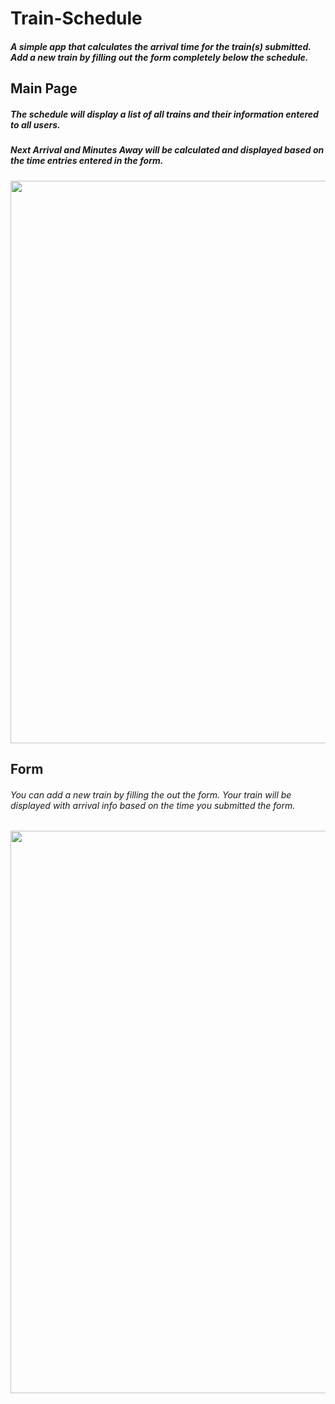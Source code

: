 # Train-Schedule
##### A simple app that calculates the arrival time for the train(s) submitted. Add a new train by filling out the form completely below the schedule.


## Main Page

##### The schedule will display a list of all trains and their information entered to all users.
##### Next Arrival and Minutes Away will be calculated and displayed based on the time entries entered in the form.


<img width = 900 src = "">

## Form

###### You can add a new train by filling the out the form. Your train will be displayed with arrival info based on the time you submitted the form.

<img width = 900 src = "">
